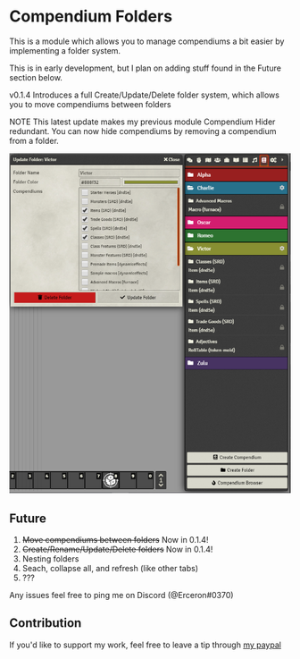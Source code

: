 # Compendium Folders

This is a module which allows you to manage compendiums a bit easier by implementing a folder system.

This is in early development, but I plan on adding stuff found in the Future section below.

v0.1.4 Introduces a full Create/Update/Delete folder system, which allows you to move compendiums between folders

NOTE This latest update makes my previous module Compendium Hider redundant. You can now hide compendiums by removing a compendium from a folder.

![](./example.png)

## Future

1. ~~Move compendiums between folders~~ Now in 0.1.4!
2. ~~Create/Rename/Update/Delete folders~~ Now in 0.1.4!
3. Nesting folders
4. Seach, collapse all, and refresh (like other tabs)
5. ???

Any issues feel free to ping me on Discord (@Erceron#0370)

## Contribution
If you'd like to support my work, feel free to leave a tip through [my paypal](http://paypal.me/cre463)
